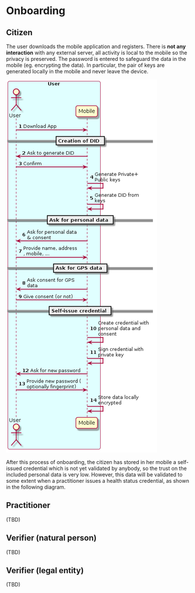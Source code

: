 # Onboarding

## Citizen

The user downloads the mobile application and registers.
There is **not any interaction** with any external server, all activity is local to the mobile so the privacy is preserved.
The password is entered to safeguard the data in the mobile (eg. encrypting the data).
In particular, the pair of keys are generated locally in the mobile and never leave the device.

![Onboarding](diagrams/citizen_onboarding.png)

After this process of onboarding, the citizen has stored in her mobile a self-issued credential which is not yet validated by anybody, so the trust on the included personal data is very low.
However, this data will be validated to some extent when a practitioner issues a health status credential, as shown in the following diagram.

## Practitioner

(TBD)

## Verifier (natural person)

(TBD)

## Verifier (legal entity)

(TBD)